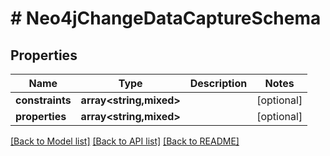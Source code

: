 # # Neo4jChangeDataCaptureSchema

## Properties

Name | Type | Description | Notes
------------ | ------------- | ------------- | -------------
**constraints** | **array<string,mixed>** |  | [optional]
**properties** | **array<string,mixed>** |  | [optional]

[[Back to Model list]](../../README.md#models) [[Back to API list]](../../README.md#endpoints) [[Back to README]](../../README.md)
